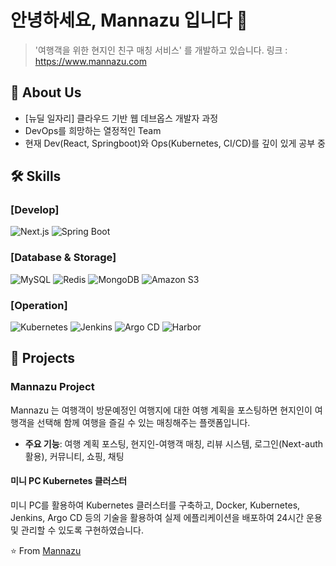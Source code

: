 # 안녕하세요, Mannazu 입니다 👋

> '여행객을 위한 현지인 친구 매칭 서비스' 를 개발하고 있습니다.
> 링크 : https://www.mannazu.com

## 🚀 About Us

- [뉴딜 일자리] 클라우드 기반 웹 데브옵스 개발자 과정
- DevOps를 희망하는 열정적인 Team
- 현재 Dev(React, Springboot)와 Ops(Kubernetes, CI/CD)를 깊이 있게 공부 중

## 🛠 Skills

### [Develop]
![Next.js](https://img.shields.io/badge/-Next.js-000000?style=flat-square&logo=next.js&logoColor=white)
![Spring Boot](https://img.shields.io/badge/-Spring%20Boot-6DB33F?style=flat-square&logo=spring-boot&logoColor=white)

### [Database & Storage]
![MySQL](https://img.shields.io/badge/-MySQL-4479A1?style=flat-square&logo=mysql&logoColor=white)
![Redis](https://img.shields.io/badge/-Redis-DC382D?style=flat-square&logo=redis&logoColor=white)
![MongoDB](https://img.shields.io/badge/-MongoDB-47A248?style=flat-square&logo=mongodb&logoColor=white)
![Amazon S3](https://img.shields.io/badge/-Amazon%20S3-569A31?style=flat-square&logo=amazon-s3&logoColor=white)

### [Operation]
![Kubernetes](https://img.shields.io/badge/-Kubernetes-326CE5?style=flat-square&logo=kubernetes&logoColor=white)
![Jenkins](https://img.shields.io/badge/-Jenkins-D24939?style=flat-square&logo=jenkins&logoColor=white)
![Argo CD](https://img.shields.io/badge/-Argo%20CD-FC6D26?style=flat-square&logo=argo&logoColor=white)
![Harbor](https://img.shields.io/badge/-Harbor-60B932?style=flat-square&logo=harbor&logoColor=white)


## 🚀 Projects

### Mannazu Project
Mannazu 는 여행객이 방문예정인 여행지에 대한 여행 계획을 포스팅하면 현지인이 여행객을 선택해 함께 여행을 즐길 수 있는 매칭해주는 플랫폼입니다.
- **주요 기능**: 여행 계획 포스팅, 현지인-여행객 매칭, 리뷰 시스템, 로그인(Next-auth 활용), 커뮤니티, 쇼핑, 채팅

#### 미니 PC Kubernetes 클러스터
미니 PC를 활용하여 Kubernetes 클러스터를 구축하고, Docker, Kubernetes, Jenkins, Argo CD 등의 기술을 활용하여 실제 에플리케이션을 배포하여 24시간 운용 및 관리할 수 있도록 구현하였습니다.


⭐️ From [Mannazu](https://www.mannazu.com)